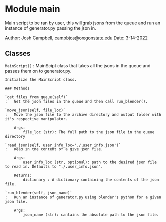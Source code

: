 Module main
===========
Main script to be ran by user, this will grab jsons from the queue and run an instance of generator.py passing the json in.

Author: Josh Campbell, campbjos@oregonstate.edu
Date: 3-14-2022

Classes
-------

`MainScript()`
:   MainScipt class that takes all the jsons in the queue and passes them on to generator.py.
    
    Initialize the MainScript class.

    ### Methods

    `get_files_from_queue(self)`
    :   Get the json files in the queue and then call run_blender().

    `move_json(self, file_loc)`
    :   Move the json file to the archive directory and output folder with it's respective manipulator.
        
        Args:
            file_loc (str): The full path to the json file in the queue directory

    `read_json(self, user_info_loc='./.user_info.json')`
    :   Read in the content of a give json file.
        
        Args:
            user_info_loc (str, optional): path to the desired json file to read in. Defaults to "./.user_info.json".
        
        Returns:
            dictionary : A dictionary containing the contents of the json file.

    `run_blender(self, json_name)`
    :   Run an instance of generator.py using blender's python for a given json file.
        
        Args:
            json_name (str): cantains the absolute path to the json file.